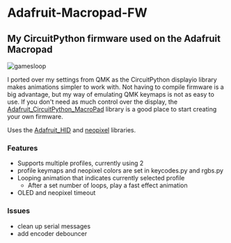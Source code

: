 # Adafruit-Macropad-FW
## My CircuitPython firmware used on the Adafruit Macropad
![gamesloop](https://github.com/user-attachments/assets/197278c6-db11-4f7f-87a4-4d8d55d6752c)

I ported over my settings from QMK as the CircuitPython displayio library makes animations simpler to work with.
Not having to compile firmware is a big advantage, but my way of emulating QMK keymaps is not as easy to use.
If you don't need as much control over the display, the [Adafruit_CircuitPython_MacroPad](https://github.com/adafruit/Adafruit_CircuitPython_MacroPad) library is a good place to start creating your own firmware.

Uses the [Adafruit_HID](https://github.com/adafruit/Adafruit_CircuitPython_HID) and [neopixel](https://github.com/adafruit/Adafruit_CircuitPython_NeoPixel) libraries.
### Features
- Supports multiple profiles, currently using 2
- profile keymaps and neopixel colors are set in keycodes.py and rgbs.py
- Looping animation that indicates currently selected profile
  - After a set number of loops, play a fast effect animation
- OLED and neopixel timeout

### Issues
- clean up serial messages
- add encoder debouncer

